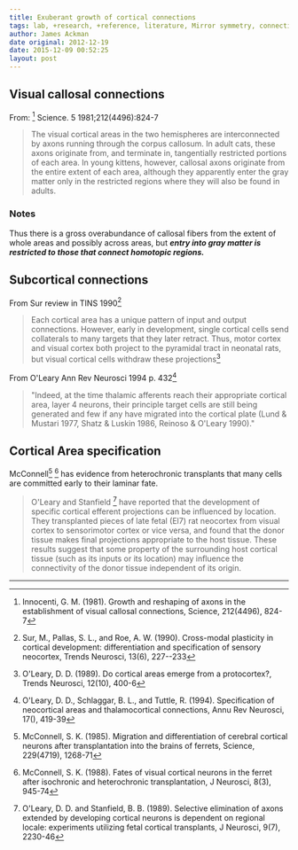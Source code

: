 ```yaml
---
title: Exuberant growth of cortical connections  
tags: lab, +research, +reference, literature, Mirror symmetry, connectivity, function, neocortex, wholeBrain, cerebral cortex, connectivity, development  
author: James Ackman  
date original: 2012-12-19  
date: 2015-12-09 00:52:25  
layout: post
---
```


## Visual callosal connections 
From: [^Innocenti-1981] Science. 5 1981;212(4496):824-7

> The visual cortical areas in the two hemispheres are interconnected by axons running through the corpus callosum. In adult cats, these axons originate from, and terminate in, tangentially restricted portions of each area. In young kittens, however, callosal axons originate from the entire extent of each area, although they apparently enter the gray matter only in the restricted regions where they will also be found in adults.

### Notes
Thus there is a gross overabundance of callosal fibers from the extent of whole areas and possibly across areas, but ***entry into gray matter is restricted to those that connect homotopic regions.***


## Subcortical connections 

From Sur review in TINS 1990[^Sur-1990]

> Each cortical area has a unique pattern of input and output connections. However, early in development, single cortical cells send collaterals to many targets that they later retract. Thus, motor cortex and visual cortex both project to the pyramidal tract in neonatal rats, but visual cortical cells withdraw these projections[^OLeary-1989] 

From O'Leary Ann Rev Neurosci 1994 p. 432[^OLeary-1994]

>"Indeed, at the time thalamic afferents reach their appropriate cortical area, layer 4 neurons, their principle target cells are still being generated and few if any have migrated into the cortical plate (Lund & Mustari 1977, Shatz & Luskin 1986, Reinoso & O'Leary 1990)."


## Cortical Area specification

McConnell[^McConnell-1985] [^McConnell-1988] has evidence from heterochronic transplants that many cells are committed early to their laminar fate.

> O'Leary and Stanfield [^OLeary-1989a] have reported that the development of specific cortical efferent projections can be influenced by location. They transplanted pieces of late fetal (El7) rat neocortex from visual cortex to sensorimotor cortex or vice versa, and found that the donor tissue makes final projections appropriate to the host tissue. These results suggest that some property of the surrounding host cortical tissue (such as its inputs or its location) may influence the connectivity of the donor tissue independent of its origin.


---

[^OLeary-1994]: O'Leary, D. D., Schlaggar, B. L., and Tuttle, R. (1994).  Specification of neocortical areas and thalamocortical connections, Annu Rev Neurosci, 17(), 419-39

[^McConnell-1985]: McConnell, S. K. (1985).  Migration and differentiation of cerebral cortical neurons after transplantation into the brains of ferrets, Science, 229(4719), 1268-71

[^McConnell-1988]: McConnell, S. K. (1988).  Fates of visual cortical neurons in the ferret after isochronic and heterochronic transplantation, J Neurosci, 8(3), 945-74

[^Sur-1990]: Sur, M., Pallas, S. L., and Roe, A. W. (1990).  Cross-modal plasticity in cortical development: differentiation and specification of sensory neocortex, Trends Neurosci, 13(6), 227--233

[^Innocenti-1981]: Innocenti, G. M. (1981).  Growth and reshaping of axons in the establishment of visual callosal connections, Science, 212(4496), 824-7

[^OLeary-1989]: O'Leary, D. D. (1989).  Do cortical areas emerge from a protocortex?, Trends Neurosci, 12(10), 400-6

[^OLeary-1989a]: O'Leary, D. D. and Stanfield, B. B. (1989).  Selective elimination of axons extended by developing cortical neurons is dependent on regional locale: experiments utilizing fetal cortical transplants, J Neurosci, 9(7), 2230-46
